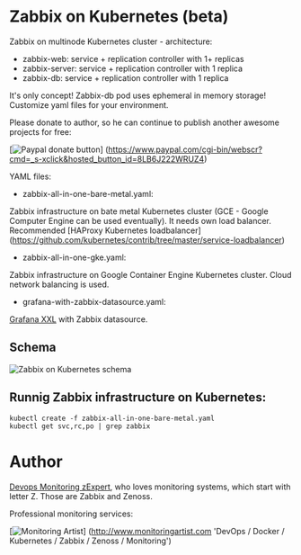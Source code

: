 # Zabbix on Kubernetes (beta)

Zabbix on multinode Kubernetes cluster - architecture:

- zabbix-web: service + replication controller with 1+ replicas
- zabbix-server: service + replication controller with 1 replica
- zabbix-db: service + replication controller with 1 replica

It's only concept! Zabbix-db pod uses ephemeral in memory storage! Customize
yaml files for your environment.

Please donate to author, so he can continue to publish another awesome projects
for free:

[![Paypal donate button](http://jangaraj.com/img/github-donate-button02.png)]
(https://www.paypal.com/cgi-bin/webscr?cmd=_s-xclick&hosted_button_id=8LB6J222WRUZ4)

YAML files:

- zabbix-all-in-one-bare-metal.yaml:

Zabbix infrastructure on bate metal Kubernetes cluster (GCE - Google Computer 
Engine can be used eventually). It needs own load balancer. Recommended
[HAProxy Kubernetes loadbalancer]
(https://github.com/kubernetes/contrib/tree/master/service-loadbalancer)

- zabbix-all-in-one-gke.yaml:

Zabbix infrastructure on Google Container Engine Kubernetes cluster. Cloud
network balancing is used.

- grafana-with-zabbix-datasource.yaml:

[Grafana XXL](https://github.com/monitoringartist/grafana-xxl) with Zabbix datasource.

## Schema

![Zabbix on Kubernetes schema](https://raw.githubusercontent.com/monitoringartist/kubernetes-zabbix/master/doc/kubernetes-zabbix-schema.png)

## Runnig Zabbix infrastructure on Kubernetes:

```
kubectl create -f zabbix-all-in-one-bare-metal.yaml
kubectl get svc,rc,po | grep zabbix
```

# Author

[Devops Monitoring zExpert](http://www.jangaraj.com 'DevOps / Docker / Kubernetes / Zabbix / Zenoss / Monitoring'), who loves monitoring
systems, which start with letter Z. Those are Zabbix and Zenoss.

Professional monitoring services:

[![Monitoring Artist](http://monitoringartist.com/img/github-monitoring-artist-logo.jpg)]
(http://www.monitoringartist.com 'DevOps / Docker / Kubernetes / Zabbix / Zenoss / Monitoring')
